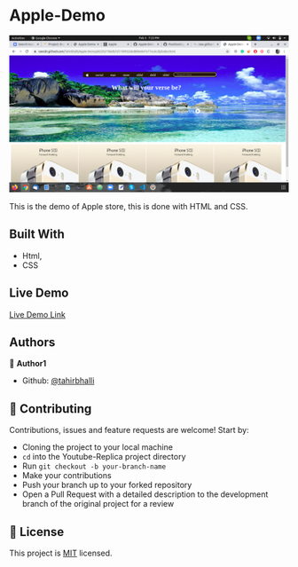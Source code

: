 # Apple-Demo

![screenshot](./assets/sceenshot.png)

This is the demo of Apple store, this is done with HTML and CSS.

## Built With

- Html,
- CSS

## Live Demo

[Live Demo Link](https://rawcdn.githack.com/Tahirbhalli/Apple-Demo/e487ded85e31e02b60a147f6b2b7e777c0c15f84/index.html)


## Authors

👤 **Author1**

- Github: [@tahirbhalli](https://github.com/tahirbhalli/)

## 🤝 Contributing

Contributions, issues and feature requests are welcome! Start by:
* Cloning the project to your local machine
* `cd` into the Youtube-Replica project directory
* Run `git checkout -b your-branch-name`
* Make your contributions
* Push your branch up to your forked repository
* Open a Pull Request with a detailed description to the development branch of the original project for a review

## 📝 License

This project is [MIT](https://opensource.org/licenses/MIT) licensed.

